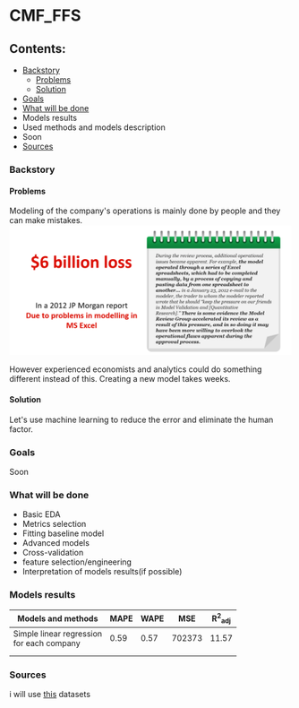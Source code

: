 # CMF_FFS
## Contents:
- [Backstory](#backstory)
  - [Problems](#problems)
  - [Solution](#solution)
- [Goals](#goals)
- [What will be done](#what-will-be-done)
- Models results
- Used methods and models description
- Soon
- [Sources](#sources)

### Backstory
#### Problems
Modeling of the company's operations is mainly done by people and they can make mistakes.
![problem](https://github.com/GraC2H5OH/CMF_FFS/blob/main/pics/problems.png)

However experienced economists and analytics could do something different instead of this. Creating a new model takes weeks. 
#### Solution
Let's use machine learning to reduce the error and eliminate the human factor.

### Goals
Soon
### What will be done
- Basic EDA
- Metrics selection
- Fitting baseline model
- Advanced models
- Cross-validation
- feature selection/engineering
- Interpretation of models results(if possible)

### Models results
| Models and methods                           | MAPE | WAPE  | MSE  |R<sup>2</sup><sub>adj</sub>|
|----------------------------------------------|------|-------|------|--------------|
| Simple linear regression<br>for each company | 0.59 |0.57   |702373|11.57         |
|                                              |      |       |      |              |
|                                              |      |       |      |              |


### Sources
i will use [this](https://www.kaggle.com/datasets/jarbol/oil-gas-predict) datasets
